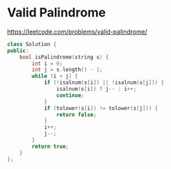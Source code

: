 # Valid Palindrome 
https://leetcode.com/problems/valid-palindrome/
```c++
class Solution {
public:
    bool isPalindrome(string s) {
        int i = 0;
        int j = s.length() - 1;
        while (i < j) {
            if (!isalnum(s[i]) || !isalnum(s[j])) {
                isalnum(s[i]) ? j-- : i++;
                continue;
            }
            if (tolower(s[i]) != tolower(s[j])) {
                return false;
            }
            i++;
            j--;
        }
        return true;
    }
};
```
